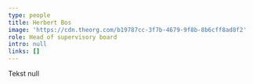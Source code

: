 ```yaml
---
type: people
title: Herbert Bos
image: 'https://cdn.theorg.com/b19787cc-3f7b-4679-9f8b-8b6cff8ad8f2'
role: Head of supervisory board
intro: null
links: []
---
```

Tekst null
